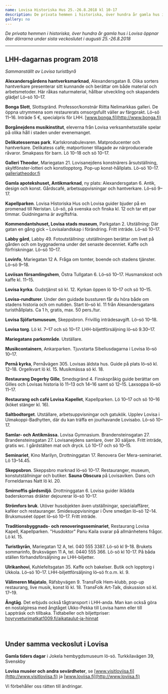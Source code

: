```yaml
---
name: Lovisa Historiska Hus 25.-26.8.2018 kl 10-17
description: De privata hemmen i historiska, över hundra år gamla hus i Lovisa öppnar åter dörrarna under sista veckoslutet i augusti. Kolla in veckoslutets program!
gallery: no
---
```

*De privata hemmen i historiska, över hundra år gamla hus i Lovisa öppnar åter dörrarna under sista veckoslutet i augusti 25.-26.8.2018*

<hr/>

## LHH-dagarnas program 2018

*Sammanställt av Lovisa turistbyrå*

**Alexandersgårdens hantverksmarknad**, Alexandersgatan 8. Olika sorters hantverkare presenterar sitt kunnande och berättar om både material och arbetsmetoder. Här råkas naturmaterial, hållbar utveckling och skapandets glädje! Lö–sö 10–17.

**Bonga Slott**, Slottsgränd. Professor/konstnär Riitta Nelimarkkas galleri. De öppna utrymmena som restaurerats omsorgsfullt väller av färgprakt. Lö–sö 11–16. Inträde 5 €, specialpris för LHH. [www.bonga.fi](http://www.bonga.fi)

**Borgånejdens musikinstitut**, eleverna från Lovisa verksamhetsställe spelar på olika håll i staden under evenemanget.

**Delikatessernas park**. Karlskronabulevaren. Matproducenter och hantverkare. Delikatess café; matportioner tillagade av närproducerade råvaror. Smakpass för barn. Lö 10–18 och sö 10–17.

**Galleri Theodor**, Mariegatan 21. Lovisanejdens konstnärers årsutställning, skyltfönster-lotteri och konstlopptorg. Pop-up konst-hållplats. Lö–sö 10–17. [galleriatheodor.fi](http://galleriatheodor.fi)

**Gamla apotekshuset, Antikmarknad**, ny plats: Alexandersgatan 6. Antik, design och konst. Gårdscafé, arbetsuppvisningar och hantverkare. Lö–sö 9–17. 

**Kapellparken**. Lovisa Historiska Hus och Lovisa guider bjuder på en promenad till Neristan. Lö–sö, på svenska och finska kl. 12 och tar ett par timmar. Guidningarna är avgiftsfria.

**Kommendantshuset, Lovisa stads museum**, Parkgatan 2. Utställning: Där gatan en gång gick – Lovisalandskap i förändring. Fritt inträde. Lö–sö 10–17.

**Labby gård**, Labby 49. Fotoutställning: utställningen berättar om livet på gården och om byggnaderna under det senaste decenniet. Kaffe och förfriskningar. Lö–sö 10–17.

**Lovinfo**, Mariegatan 12 A. Fråga om tomter, boende och stadens tjänster. Lö–sö 9–18.

**Loviisan församlingshem**, Östra Tullgatan 6. Lö–sö 10–17. Husmanskost och kaffe kl. 11–15.

**Lovisa kyrka**. Gudstjänst sö kl. 12. Kyrkan öppen lö 10–17 och sö 10–15.

**Lovisa-rundturer**. Under den guidade bussturen får du höra både om stadens historia och om nutiden. Start lö–sö kl. 11 från Alexandersgatans turisthållplats. Ca 1 h, gratis, max. 50 pers./tur.

**Lovisa Sjöfartsmuseum**, Skeppsbron. Frivillig inträdesavgift. Lö–sö 10–18.

**Lovisa torg**. Lö kl. 7–17 och sö 10–17. LHH-biljettförsäljning lö–sö 9.30–17.

**Mariegatans parkområde**. Utställare.

**Musikcontainern**, Ankarparken. Tjuvstarta Sibeliusdagarna i Lovisa lö–sö 10–17.

**Pernå kyrka**, Pernåvägen 305. Lovisas äldsta hus. Guide på plats lö–sö kl. 12–18. Orgelkvart lö kl. 15. Musikmässa sö kl. 18.

**Restaurang Degerby Gille**, Smedsgränd 4. Finskspråkig guide berättar om Gilles och Lovisas historia lö 11–13 och 14–16 samt sö 12–15. Laxsoppa lö–sö 11–17.

**Restaurang och café Lovisa Kapellet**, Kapellparken. Lö 10–17 och sö 10–16 (köket stänger kl. 16).

**Saltbodtorget**. Utställare, arbetsuppvisningar och gatukök. Upplev Lovisa i Uimakoppi-Badhytten, där du kan träffa en jourhavande Lovisabo. Lö–sö 10–17.

**Samlar- och Antikmässa.** Lovisa Gymnasium. Brandensteinsgatan 27. Brandensteinsgatan 27. Lovisanejdens samlare, över 30 säljare. Fritt inträde, gratis wc. I gårdstälten mat och dryck. Lö 10–17 och sö 10–15.

**Seminariet**, Kino Marilyn, Drottninggatan 17. Renovera Ger Mera-seminariet. Lö 13–14.45.

**Skeppsbron**. Skeppsbro marknad lö–sö 10–17. Restauranger, museum, konstutställningar och butiker. **Sauna Obscura** på Lovisaviken. Dans och Forneldarnas Natt lö kl. 20.

**Smirnoffis gårdsmiljö**. Drottninggatan 6. Lovisa guider iklädda baderskornas dräkter dejourerar lö–sö 10–17. 

**Strömfors bruk**. Utöver husobjekten även utställningar, specialaffärer, kaféer och restauranger. Smidesuppvisningar i Övre smedjan lö–sö 12–14. Bruksmuséet öppet lö–sö 10–17. Fritt inträde.

**Traditionsbyggnads- och renoveringsseminariet**, Restaurang Lovisa Kapell, Kapellparken. "Husdoktor" Panu Kaila svarar på allmänhetens frågor. Lö kl. 15.

**Turistbyrån**, Mariegatan 12 A, tel. 040 555 3387. Lö-sö kl 9-18. Brukets sommarinfo, Bruksvägen 11 A, tel. 0440 555 366. Lö-sö kl 10-17. På båda ställen förhandsförsäljning av LHH-biljetter.

**Ulrikanhovi**, Kuhlefeltsgatan 35. Kaffe och bakelser. Butik och lopptorg i Ukkola. Lö–sö 10–17. LHH-biljettförsäljning lö–sö fr.o.m. kl. 9. 

**Välimeren Majatalo**, Räfsbyvägen 9. TransFolk Hem-klubb, pop-up restaurang, live musik, konst lö kl. 18. TransFolk Art-Talk, diskussion sö kl. 17–19.

**Ångtåg**. Det erbjuds också tågtransport i LHH-anda. Man kan också göra en nostalgiresa med ångtåget Ukko-Pekka till Lovisa hamn eller till Lappträsk och tillbaka. Tidtabeller och biljettpriser: [hoyryveturimatkat1009.fi/aikataulut-ja-hinnat](http://hoyryveturimatkat1009.fi/aikataulut-ja-hinnat)

&nbsp;

## Under samma veckoslut i Lovisa

**Gamla tiders dagar** i Jokela hembygdsmuseum lö-sö. Turkkilavägen 39, Svenskby

**Lovisa muséer och andra sevärdheter**, se [www.visitloviisa.fi](http://www.visitloviisa.fi) ja [www.loviisa.fi](http://www.loviisa.fi)

Vi förbehåller oss rätten till ändringar.